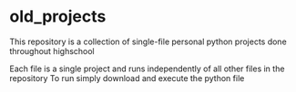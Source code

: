 # old_projects
This repository is a collection of single-file personal python projects done throughout highschool

Each file is a single project and runs independently of all other files in the repository
To run simply download and execute the python file
